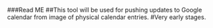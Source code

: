 ###Read ME
##This tool will be used for pushing updates to Google calendar from image of physical calendar entries. 
#Very early stages. 
